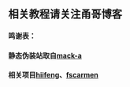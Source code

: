 
相关教程请关注甬哥博客
---------------------------------------------------------------------------
#### 鸣谢表：
#### 静态伪装站取自[mack-a](https://github.com/mack-a/v2ray-agent)
#### 相关项目[hiifeng](https://github.com/hiifeng/V2ray-for-Doprax)、[fscarmen](https://github.com/fscarmen2/V2-for-Doprax)
